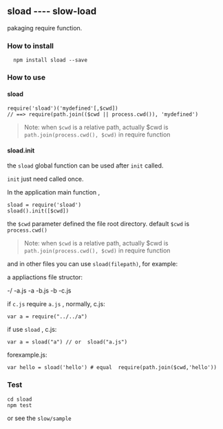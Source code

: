 sload ---- slow-load
---------
pakaging require function.

### How to install
```
  npm install sload --save
```

### How to use

#### sload
```
require('sload')('mydefined'[,$cwd])
// ==> require(path.join(($cwd || process.cwd()), 'mydefined')
```

>Note:
>when ```$cwd``` is a relative path, actually $cwd is
>```path.join(process.cwd(), $cwd)``` in require function

#### sload.init
the ```sload``` global function can be used after ```init``` called.

```init``` just need called once.

In the application main function ,

```
sload = require('sload')
sload().init([$cwd])
```

the ```$cwd``` parameter defined the file root directory. default ```$cwd``` is 
```process.cwd()```

>Note:
>when ```$cwd``` is a relative path, actually $cwd is
>```path.join(process.cwd(), $cwd)``` in require function

and in other files you can use ```sload(filepath)```, for example:

a appliactions file structor:

-/
  -a.js
  -a
    -b.js
    -b
      -c.js

if ```c.js``` require ```a.js``` ,
normally, c.js:

```
var a = require("../../a")
```

if use ```sload``` , c.js: 

```
var a = sload("a") // or  sload("a.js")
```

forexample.js:

```
var hello = sload('hello') # equal  require(path.join($cwd,'hello'))
```

### Test

```
cd sload
npm test
```

or see the ```slow/sample``` 
